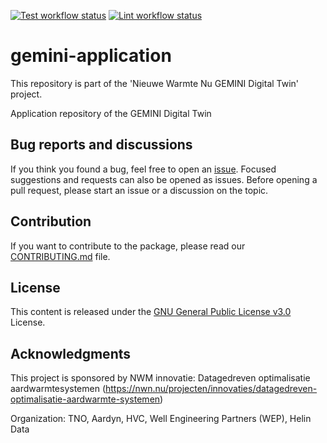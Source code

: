 [![Test workflow status](https://github.com/GEMINI-Digital-Twin/gemini-application/actions/workflows/python_test.yaml/badge.svg)](https://github.com/GEMINI-Digital-Twin/gemini-application/actions/workflows/python_test.yaml)
[![Lint workflow status](https://github.com/GEMINI-Digital-Twin/gemini-application/actions/workflows/python_lint.yaml/badge.svg)](https://github.com/GEMINI-Digital-Twin/gemini-application/actions/workflows/python_lint.yaml)


# gemini-application

This repository is part of the 'Nieuwe Warmte Nu GEMINI Digital Twin' project. 

Application repository of the GEMINI Digital Twin


## Bug reports and discussions

If you think you found a bug, feel free to open an [issue](https://github.com/GEMINI-Digital-Twin/gemini-application/issues).
Focused suggestions and requests can also be opened as issues. Before opening a pull request, please start an issue or a discussion on the topic.

## Contribution

If you want to contribute to the package, please read our [CONTRIBUTING.md](https://github.com/GEMINI-Digital-Twin/gemini-application/blob/main/CONTRIBUTING.md) file.

## License

This content is released under the [GNU General Public License v3.0](https://www.gnu.org/licenses/gpl-3.0.html) License.


## Acknowledgments
This project is sponsored by NWM innovatie: Datagedreven optimalisatie aardwarmtesystemen
(https://nwn.nu/projecten/innovaties/datagedreven-optimalisatie-aardwarmte-systemen)

Organization: TNO, Aardyn, HVC, Well Engineering Partners (WEP), Helin Data
